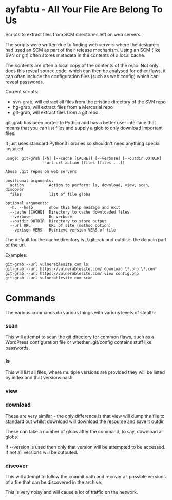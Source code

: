 ayfabtu - All Your File Are Belong To Us
========================================

Scripts to extract files from SCM directories left on web servers. 

The scripts were written due to finding web servers where the designers had used
an SCM as part of their release mechanism. Using an SCM (like SVN or git) often stores metadata in the contents of a local cache.

The contents are often a local copy of the contents of the repo. Not only does
this reveal source code, which can then be analysed for other flaws, it can
often include the configuration files (such as web.config) which can reveal
passwords.

Current scripts:
* svn-grab, will extract all files from the pristine directory of the SVN repo
* hg-grab, will extract files from a Mercurial repo
* git-grab, will extract files from a git repo.

git-grab has been ported to Python and has a better user interface that means that you can list files and supply a glob to only download important files.

It just uses standard Python3 libraries so shouldn't need anything special installed.
```
usage: git-grab [-h] [--cache [CACHE]] [--verbose] [--outdir OUTDIR]
                --url url action [files [files ...]]

Abuse .git repos on web servers

positional arguments:
  action           Action to perform: ls, download, view, scan, discover
  files            list of file globs

optional arguments:
  -h, --help       show this help message and exit
  --cache [CACHE]  Directory to cache downloaded files
  --verbose        Be verbose
  --outdir OUTDIR  Directory to store output
  --url URL        URL of site (method option)
  --verison VERS   Retrieve version VERS of file
```
The default for the cache directory is ./.gitgrab and outdir is the domain part of the url.

Examples:
```
git-grab --url vulnerablesite.com ls
git-grab --url https://vulnerablesite.com/ download \*.php \*.conf
git-grab --url https://vulnerablesite.com/ view config.php
git-grab --url vulnerablesite.com scan
```

Commands
========
The various commands do various things with various levels of stealth:

### scan
This will attempt to scan the git directory for common flaws, such as a WordPress configuration file or whether .git/config contains stuff like passwords.

### ls
This will list all files, where multiple versions are provided they will be listed by index and that versions hash.

### view
### download
These are very similar - the only difference is that view will dump the file to standard out whilst download will download the resourse and save it outdir.

These can take a number of globs after the command, to say, download all globs.

If --version is used then only that version will be attempted to be accessed. If not all versions will be outputed.

### discover
This will attempt to follow the commit path and recover all possible versions of a file that can be discovered in the archive.

This is very noisy and will cause a lot of traffic on the network.

